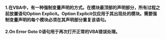 #### 1.在VBA中，有一种强制变量声明的方式。在模块最顶部的声明部分，所有过程之前放置语句Option Explicit。Option Explicit仅应用于其出现处的模块。需要强制变量声明的每个模块必须在其声明部分重复该语句。
#### 2.On Error Goto 0语句用于再次打开正常的VBA错误处理。
